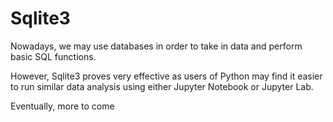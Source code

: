# Sqlite3

Nowadays, we may use databases in order to take in data and perform basic SQL functions.

However, Sqlite3 proves very effective as users of Python may find it easier to run similar data analysis using either Jupyter Notebook or Jupyter Lab.

Eventually, more to come